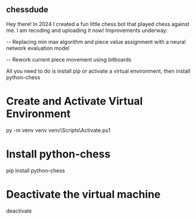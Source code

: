 ## chessdude

Hey there! In 2024 I created a fun little chess bot that played chess against me. I am recoding and uploading it now! 
Improvements underway:

-- Replacing min max algorithm and piece value assignment with a neural network evaluation model

-- Rework current piece movement using bitboards



All you need to do is install pip or activate a virtual environment, then install python-chess

# Create and Activate Virtual Environment
py -m venv venv
venv\Scripts\Activate.ps1

# Install python-chess
pip install python-chess

# Deactivate the virtual machine
deactivate

